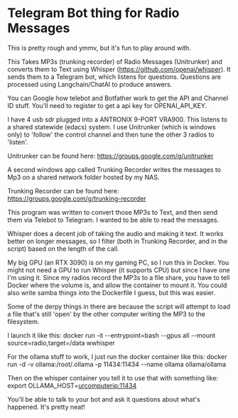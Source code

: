 # Telegram Bot thing for Radio Messages

This is pretty rough and ymmv, but it's fun to play around with.

This Takes MP3s (trunking recorder) of Radio Messages (Unitrunker) and converts them to Text using Whisper (https://github.com/openai/whisper).
It sends them to a Telegram bot, which listens for questions.
Questions are processed using Langchain/ChatAI to produce answers.

You can Google how telebot and Botfather work to get the API and Channel ID stuff.
You'll need to register to get a api key for OPENAI_API_KEY.

I have 4 usb sdr plugged into a ANTRONIX 9-PORT VRA900. This listens to a shared statewide (edacs) system.
I use Unitrunker (which is windows only) to 'follow' the control channel and then tune the other 3 radios to 'listen'.

Unitrunker can be found here: https://groups.google.com/g/unitrunker

A second windows app called Trunking Recorder writes the messages to Mp3 on a shared network folder hosted by my NAS.

Trunking Recorder can be found here: https://groups.google.com/g/trunking-recorder

This program was written to convert those MP3s to Text, and then send them via Telebot to Telegram.  I wanted to be able to read the messages.

Whisper does a decent job of taking the audio and making it text.  It works better on longer messages, so I filter (both in Trunking Recorder, and in the script) based on the length of the call.

My big GPU (an RTX 3090) is on my gaming PC, so I run this in Docker.  You might not need a GPU to run Whisper (it supports CPU) but since I have one I'm using it.
Since my radios record the MP3s to a file share, you have to tell Docker where the volume is, and allow the container to mount it.  You could also write samba things into the Dockerfile I guess, but this was easier.

Some of the derpy things in there are because the script will attempt to load a file that's still 'open' by the other computer writing the MP3 to the filesystem.

I launch it like this:
docker run -it --entrypoint=bash --gpus all --mount source=radio,target=/data wwhisper

For the ollama stuff to work, I just run the docker container like this:
docker run -d -v ollama:/root/.ollama -p 11434:11434 --name ollama ollama/ollama

Then on the whisper container you tell it to use that with something like:
export OLLAMA_HOST=<urcomputerip:11434>

You'll be able to talk to your bot and ask it questions about what's happened.  It's pretty neat!


